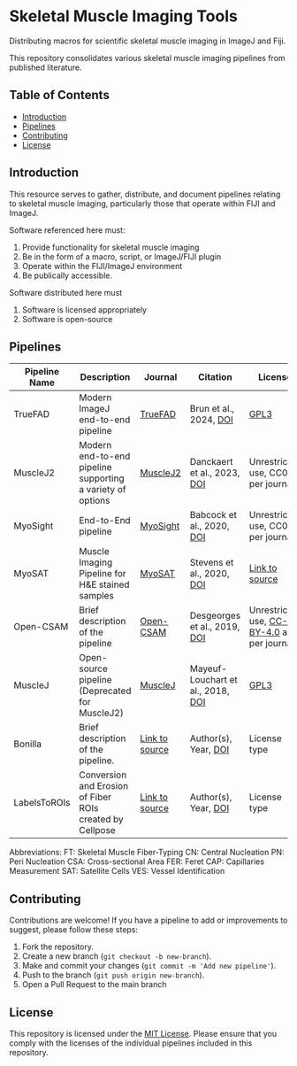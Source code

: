# Skeletal Muscle Imaging Tools
Distributing macros for scientific skeletal muscle imaging in ImageJ and Fiji.

This repository consolidates various skeletal muscle imaging pipelines from published literature. 

## Table of Contents

- [Introduction](#Introduction)
- [Pipelines](#Pipelines)
- [Contributing](#Contributing)
- [License](#License)

## Introduction

This resource serves to gather, distribute, and document pipelines relating to skeletal muscle imaging, particularly those that operate within FIJI and ImageJ.

Software referenced here must:
1) Provide functionality for skeletal muscle imaging
2) Be in the form of a macro, script, or ImageJ/FIJI plugin
3) Operate within the FIJI/ImageJ environment
4) Be publically accessible.

Software distributed here must
1) Software is licensed appropriately
2) Software is open-source

## Pipelines

| Pipeline Name | Description | Journal | Citation | License |
|---------------|-------------|--------|----------|---------|
| TrueFAD | Modern ImageJ end-to-end pipeline | [TrueFAD](https://www.nature.com/articles/s41598-024-53658-0) | Brun et al., 2024, [DOI](https://doi.org/10.1038/s41598-024-53658-0) | [GPL3](https://github.com/AurBrun/TRUEFAD/blob/main/LICENSE) |
| MuscleJ2    | Modern end-to-end pipeline supporting a variety of options | [MuscleJ2]() | Danckaert et al., 2023, [DOI](https://doi.org/10.1186/s13395-023-00323-1) |  Unrestricted use, CC0 as per journal |
| MyoSight | End-to-End pipeline | [MyoSight](https://www.ncbi.nlm.nih.gov/pmc/articles/PMC7667765/) | Babcock et al., 2020, [DOI](https://doi.org/10.1186%2Fs13395-020-00250-5) | Unrestricted use, CC0 as per journal |
| MyoSAT | Muscle Imaging Pipeline for H&E stained samples | [MyoSAT](https://www.ncbi.nlm.nih.gov/pmc/articles/PMC7757813/) | Stevens et al., 2020, [DOI](https://doi.org/10.1371/journal.pone.0243163)| [Link to source](#) | Author(s), Year, [DOI](#) | License type |
| Open-CSAM | Brief description of the pipeline | [Open-CSAM](https://skeletalmusclejournal.biomedcentral.com/articles/10.1186/s13395-018-0186-6) | Desgeorges et al., 2019, [DOI](https://doi.org/10.1186/s13395-018-0186-6) | Unrestricted use, [CC-BY-4.0]() as per journal |
| MuscleJ    | Open-source pipeline (Deprecated for MuscleJ2)  | [MuscleJ](https://skeletalmusclejournal.biomedcentral.com/articles/10.1186/s13395-018-0171-0) | Mayeuf-Louchart et al., 2018, [DOI](https://doi.org/10.1186/s13395-018-0171-0) | [GPL3](https://github.com/ADanckaert/MuscleJ/blob/master/License.txt) | 
| Bonilla | Brief description of the pipeline. | [Link to source](#) | Author(s), Year, [DOI](#) | License type |
| LabelsToROIs | Conversion and Erosion of Fiber ROIs created by Cellpose | [Link to source](#) | Author(s), Year, [DOI](#) | License type |


Abbreviations:
FT: Skeletal Muscle Fiber-Typing
CN: Central Nucleation
PN: Peri Nucleation
CSA: Cross-sectional Area
FER: Feret
CAP: Capillaries Measurement
SAT: Satellite Cells
VES: Vessel Identification

## Contributing

Contributions are welcome! If you have a pipeline to add or improvements to suggest, please follow these steps:

1. Fork the repository.
2. Create a new branch (`git checkout -b new-branch`).
3. Make and commit your changes (`git commit -m 'Add new pipeline'`).
4. Push to the branch (`git push origin new-branch`).
5. Open a Pull Request to the main branch

## License

This repository is licensed under the [MIT License](LICENSE). Please ensure that you comply with the licenses of the individual pipelines included in this repository.

